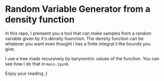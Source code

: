 # Random Variable Generator from a density function

In this repo, I prensent you a tool that can make samples from a random variable given by it's density fuunction. The density function can be whatever you want even thought i has a finite integral il the bounds you give.

I use a tree made recursively by barycentric values of the function. You can see how I do that in ```main.ipynb```.

Enjoy your reading ;)
